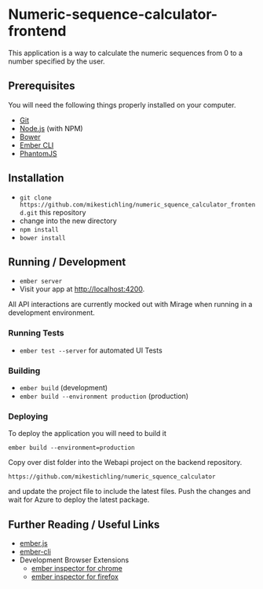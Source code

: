 # Numeric-sequence-calculator-frontend

This application is a way to calculate the numeric sequences from 0 to a number specified by the user. 

## Prerequisites

You will need the following things properly installed on your computer.

* [Git](http://git-scm.com/)
* [Node.js](http://nodejs.org/) (with NPM)
* [Bower](http://bower.io/)
* [Ember CLI](http://www.ember-cli.com/)
* [PhantomJS](http://phantomjs.org/)

## Installation

* `git clone https://github.com/mikestichling/numeric_squence_calculator_frontend.git` this repository
* change into the new directory
* `npm install`
* `bower install`

## Running / Development

* `ember server`
* Visit your app at [http://localhost:4200](http://localhost:4200).

All API interactions are currently mocked out with Mirage when running in a development environment.


### Running Tests

* `ember test --server` for automated UI Tests

### Building

* `ember build` (development)
* `ember build --environment production` (production)

### Deploying

To deploy the application you will need to build it 

`ember build --environment=production`

Copy over dist folder into the Webapi project on the backend repository. 

`https://github.com/mikestichling/numeric_squence_calculator`

 and update the project file to include the latest files. Push the changes and wait for Azure to deploy the latest package.

## Further Reading / Useful Links

* [ember.js](http://emberjs.com/)
* [ember-cli](http://www.ember-cli.com/)
* Development Browser Extensions
  * [ember inspector for chrome](https://chrome.google.com/webstore/detail/ember-inspector/bmdblncegkenkacieihfhpjfppoconhi)
  * [ember inspector for firefox](https://addons.mozilla.org/en-US/firefox/addon/ember-inspector/)


